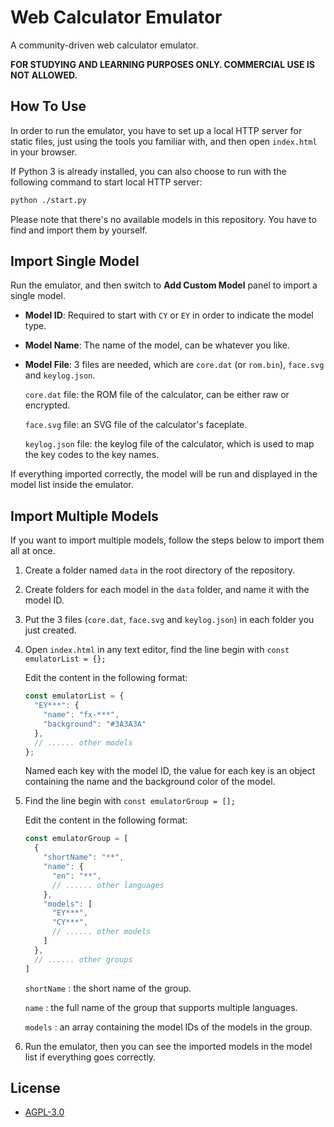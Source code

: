 # Web Calculator Emulator

A community-driven web calculator emulator.

**FOR STUDYING AND LEARNING PURPOSES ONLY. COMMERCIAL USE IS NOT ALLOWED.**

## How To Use

In order to run the emulator, you have to set up a local HTTP server for static files, just using the tools you familiar with, and then open `index.html` in your browser. 

If Python 3 is already installed, you can also choose to run with the following command to start local HTTP server:

```bash
python ./start.py
```

Please note that there's no available models in this repository. You have to find and import them by yourself.

## Import Single Model

Run the emulator, and then switch to **Add Custom Model** panel to import a single model.

- **Model ID**: Required to start with `CY` or `EY` in order to indicate the model type.

- **Model Name**: The name of the model, can be whatever you like.

- **Model File**: 3 files are needed, which are `core.dat` (or `rom.bin`), `face.svg` and `keylog.json`.

   `core.dat` file: the ROM file of the calculator, can be either raw or encrypted.

   `face.svg` file: an SVG file of the calculator's faceplate.

   `keylog.json` file: the keylog file of the calculator, which is used to map the key codes to the key names.

If everything imported correctly, the model will be run and displayed in the model list inside the emulator.

## Import Multiple Models

If you want to import multiple models, follow the steps below to import them all at once.

1. Create a folder named `data` in the root directory of the repository.

2. Create folders for each model in the `data` folder, and name it with the model ID.

3. Put the 3 files (`core.dat`, `face.svg` and `keylog.json`) in each folder you just created.

4. Open `index.html` in any text editor, find the line begin with `const emulatorList = {};` 

    Edit the content in the following format:

    ```javascript
    const emulatorList = {
      "EY***": {
        "name": "fx-***",
        "background": "#3A3A3A"
      },
      // ...... other models
    };
    ```
   Named each key with the model ID, the value for each key is an object containing the name and the background color of the model.

5. Find the line begin with `const emulatorGroup = [];` 

   Edit the content in the following format:

    ```javascript
    const emulatorGroup = [
      {
        "shortName": "**",
        "name": {
          "en": "**",
          // ...... other languages
        },
        "models": [
          "EY***",
          "CY***",
          // ...... other models
        ]
      },
      // ...... other groups
    ]
    ```
   `shortName` : the short name of the group.

   `name` : the full name of the group that supports multiple languages.

   `models` : an array containing the model IDs of the models in the group.

6. Run the emulator, then you can see the imported models in the model list if everything goes correctly.

## License

- [AGPL-3.0](https://www.gnu.org/licenses/agpl-3.0.html)
